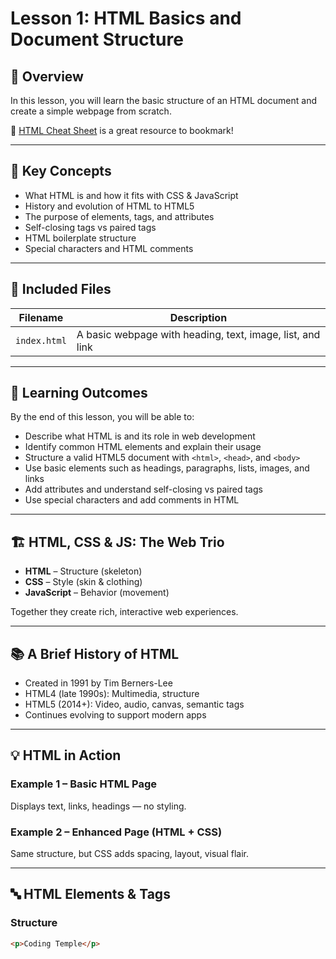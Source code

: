 # Lesson 1: HTML Basics and Document Structure

## 🧠 Overview

In this lesson, you will learn the basic structure of an HTML document and create a simple webpage from scratch.

📌 [HTML Cheat Sheet](https://htmlcheatsheet.com) is a great resource to bookmark!

---

## 📘 Key Concepts

- What HTML is and how it fits with CSS & JavaScript
- History and evolution of HTML to HTML5
- The purpose of elements, tags, and attributes
- Self-closing tags vs paired tags
- HTML boilerplate structure
- Special characters and HTML comments

---

## 📁 Included Files

| Filename     | Description                                 |
|--------------|---------------------------------------------|
| `index.html` | A basic webpage with heading, text, image, list, and link |

---

## 🎯 Learning Outcomes

By the end of this lesson, you will be able to:

- Describe what HTML is and its role in web development  
- Identify common HTML elements and explain their usage  
- Structure a valid HTML5 document with `<html>`, `<head>`, and `<body>`  
- Use basic elements such as headings, paragraphs, lists, images, and links  
- Add attributes and understand self-closing vs paired tags  
- Use special characters and add comments in HTML  

---

## 🏗️ HTML, CSS & JS: The Web Trio

- **HTML** – Structure (skeleton)
- **CSS** – Style (skin & clothing)
- **JavaScript** – Behavior (movement)

Together they create rich, interactive web experiences.

---

## 📚 A Brief History of HTML

- Created in 1991 by Tim Berners-Lee
- HTML4 (late 1990s): Multimedia, structure
- HTML5 (2014+): Video, audio, canvas, semantic tags
- Continues evolving to support modern apps

---

## 💡 HTML in Action

### Example 1 – Basic HTML Page
Displays text, links, headings — no styling.

### Example 2 – Enhanced Page (HTML + CSS)
Same structure, but CSS adds spacing, layout, visual flair.

---

## 🔤 HTML Elements & Tags

### Structure
```html
<p>Coding Temple</p>
